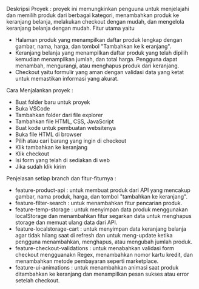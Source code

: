 Deskripsi Proyek :
proyek ini memungkinkan penguuna untuk menjelajahi dan memilih produk dari berbagai kategori, menambahkan produk ke keranjang belanja, melakukan checkout dengan mudah, dan mengelola keranjang belanja dengan mudah. Fitur utama yaitu 
- Halaman produk yang menampilkan daftar produk lengkap dengan gambar, nama, harga, dan tombol "Tambahkan ke k eranjang".
- Keranjang belanja yang menampilkan daftar produk yang telah dipilih kemudian menampilkan jumlah, dan total harga. Pengguna dapat menambah, mengurangi, atau menghapus produk dari keranjang.
- Checkout yaitu formulir yang aman dengan validasi data yang ketat untuk memastikan informasi yang akurat. 

Cara Menjalankan proyek : 
- Buat folder baru untuk proyek
- Buka VSCode
- Tambahkan folder dari file explorer
- Tambahkan file HTML, CSS, JavaScript
- Buat kode untuk pembuatan websitenya
- Buka file HTML di browser
- Pilih atau cari barang yang ingin di checkout
- Klik tambahkan ke keranjang
- Klik checkout
- Isi form yang telah di sediakan di web
- Jika sudah klik kirim

Penjelasan setiap branch dan fitur-fiturnya : 
- feature-product-api : untuk membuat produk dari API yang mencakup gambar, nama produk, harga, dan tombol "tambahkan ke keranjang".
- feature-filter-search : untuk menambahkan fitur pencarian produk.
- feature-temp-storage : untuk menyimpan data produk menggunakan localStorage dan menambahkan fitur segarkan data untuk menghapus storage dan memuat ulang data dari API.
- feature-localstorage-cart : untuk menyimpan data keranjang belanja agar tidak hilang saat di refresh dan untuk meng-update ketika pengguna menambahkan, menghapus, atau mengubah jumlah produk.
- feature-checkout-validations : untuk menabahkan validasi form checkout mengguanakn Regex, menambahkan nomor kartu kredit, dan menambahkan metode pembayaran seperti marketplace.
- feature-ui-animations : untuk menambahkan animasi saat produk ditambahkan ke keranjang dan menampilkan pesan sukses atau error setelah checkout.


